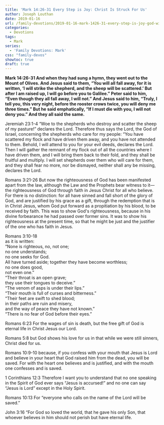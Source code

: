 ```yaml
---
title: 'Mark 14:26-31 Every Step is Joy: Christ Is Struck For Us'
author: Joseph Louthan
date: 2019-01-16
url: /family-devotions/2019-01-16-mark-1426-31-every-step-is-joy-god-will.md/
categories:
  - Devotions
tags:
  - Mark
series:
  - 'Family Devotions: Mark'
css: "family-devos"
showtoc: true
draft: true
---
```

**Mark 14:26-31 And when they had sung a hymn, they went out to the Mount of Olives. And Jesus said to them, “You will all fall away, for it is written, ‘I will strike the shepherd, and the sheep will be scattered.’ But after I am raised up, I will go before you to Galilee.” Peter said to him, “Even though they all fall away, I will not.” And Jesus said to him, “Truly, I tell you, this very night, before the rooster crows twice, you will deny me three times.” But he said emphatically, “If I must die with you, I will not deny you.” And they all said the same.**

Jeremiah 23:1-4 “Woe to the shepherds who destroy and scatter the sheep of my pasture!” declares the Lord. Therefore thus says the Lord, the God of Israel, concerning the shepherds who care for my people: “You have scattered my flock and have driven them away, and you have not attended to them. Behold, I will attend to you for your evil deeds, declares the Lord. Then I will gather the remnant of my flock out of all the countries where I have driven them, and I will bring them back to their fold, and they shall be fruitful and multiply. I will set shepherds over them who will care for them, and they shall fear no more, nor be dismayed, neither shall any be missing, declares the Lord.

Romans 3:21-26 But now the righteousness of God has been manifested apart from the law, although the Law and the Prophets bear witness to it— the righteousness of God through faith in Jesus Christ for all who believe. For there is no distinction: for all have sinned and fall short of the glory of God, and are justified by his grace as a gift, through the redemption that is in Christ Jesus, whom God put forward as a propitiation by his blood, to be received by faith. This was to show God's righteousness, because in his divine forbearance he had passed over former sins. It was to show his righteousness at the present time, so that he might be just and the justifier of the one who has faith in Jesus.

Romans 3:10-18  
as it is written:  
“None is righteous, no, not one;  
no one understands;  
no one seeks for God.  
All have turned aside; together they have become worthless;  
no one does good,  
not even one.”  
“Their throat is an open grave;  
they use their tongues to deceive.”  
“The venom of asps is under their lips.”  
“Their mouth is full of curses and bitterness.”  
“Their feet are swift to shed blood;  
in their paths are ruin and misery,  
and the way of peace they have not known.”  
“There is no fear of God before their eyes.”

Romans 6:23 For the wages of sin is death, but the free gift of God is eternal life in Christ Jesus our Lord.

Romans 5:8 but God shows his love for us in that while we were still sinners, Christ died for us.

Romans 10:9-10 because, if you confess with your mouth that Jesus is Lord and believe in your heart that God raised him from the dead, you will be saved. For with the heart one believes and is justified, and with the mouth one confesses and is saved.

1 Corinthians 12:3 Therefore I want you to understand that no one speaking in the Spirit of God ever says “Jesus is accursed!” and no one can say “Jesus is Lord” except in the Holy Spirit.

Romans 10:13 For “everyone who calls on the name of the Lord will be saved.”

John 3:16 “For God so loved the world, that he gave his only Son, that whoever believes in him should not perish but have eternal life.

